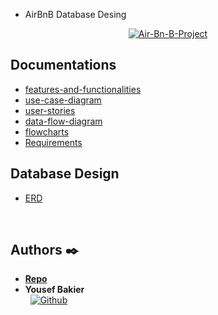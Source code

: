 - AirBnB Database Desing

<p align="center">
  <a href='https://postimages.org/' target='_blank'><img src='https://i.postimg.cc/L8NrVRGV/Air-Bn-B-Project.png' border='0' alt='Air-Bn-B-Project'/></a>
</p>

## Documentations

* [features-and-functionalities](https://github.com/Y-Baker/alx-airbnb-project-documentation/blob/main/features-and-functionalities/Core-Features.png)
* [use-case-diagram](https://github.com/Y-Baker/alx-airbnb-project-documentation/blob/main/use-case-diagram/Use-Case.png)
* [user-stories](https://github.com/Y-Baker/alx-airbnb-project-documentation/blob/main/user-stories/README.md)
* [data-flow-diagram](https://github.com/Y-Baker/alx-airbnb-project-documentation/blob/main/data-flow-diagram/data-flow.png)
* [flowcharts](https://github.com/Y-Baker/alx-airbnb-project-documentation/blob/main/flowcharts/data-flow-diagram.png)
* [Requirements](https://github.com/Y-Baker/alx-airbnb-project-documentation/blob/main/requirements.md)

## Database Design

* [ERD](./ERD/AirBnB%20ER.png)

<br />

## Authors :black_nib:
* [__Repo__](https://github.com/Y-Baker/alx-airbnb-database)
* __Yousef Bakier__ &nbsp;&nbsp;&nbsp;&nbsp;&nbsp;&nbsp; <br />
 &nbsp;&nbsp;[<img height="" src="https://img.shields.io/static/v1?label=&message=GitHub&color=181717&logo=GitHub&logoColor=f2f2f2&labelColor=2F333A" alt="Github">](https://github.com/Y-Baker)
